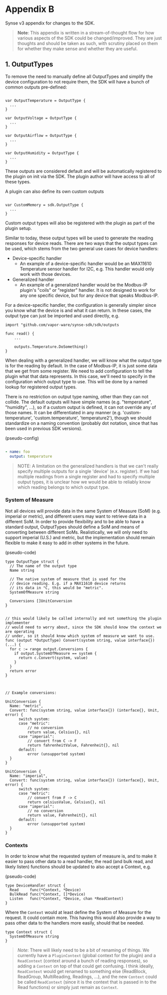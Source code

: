 # Appendix B
Synse v3 appendix for changes to the SDK.

> **Note**: This appendix is written in a stream-of-thought flow for how various
> aspects of the SDK could be changed/improved. They are just thoughts and should
> be taken as such, with scrutiny placed on them for whether they make sense and
> whether they are useful.


## 1. OutputTypes
To remove the need to manually define all OutputTypes and simplify the device
configuration to not require them, the SDK will have a bunch of common outputs
pre-defined:

```

var OutputTemperature = OutputType {
  ...
}

var OutputVoltage = OutputType {
  ...
}

var OutputAirflow = OutputType {
  ...
}

var OutputHumidity = OutputType {
  ...
}

```

These outputs are considered default and will be automatically registered
to the plugin on init via the SDK. The plugin author will have access to
all of these types. 

A plugin can also define its own custom outputs

```

var CustomMemory = sdk.OutputType {
  ...
}

```

Custom output types will also be registered with the plugin
as part of the plugin setup.


Similar to today, these output types will be used to generate the
reading responses for device reads. There are two ways that the output types
can be used, which stems from the two general use cases for device handlers:

* Device-specific handler
  * An example of a device-specific handler would be an MAX11610 Temperature sensor
    handler for I2C, e.g. This handler would only work with those devices.
* Generalized handler
  * An example of a generalized handler would be the Modbus-IP plugin's "coils" or
    "register" handler. It is not designed to work for any one specific device, but
    for any device that speaks Modbus-IP.


For a device-specific handler, the configuration is generally simpler since you know
what the device is and what it can return. In these cases, the output type can just
be imported and used directly, e.g.

```
import "github.com/vapor-ware/synse-sdk/sdk/outputs

func read() {
    ...
    
    outputs.Temperature.DoSomething()
}
```

When dealing with a generalized handler, we will know what the output type is for
the reading by default. In the case of Modbus-IP, it is just some data that we get
from some register. We need to add configuration to tell the plugin what that data
represents. In this case, we'll need to specify in the configuration which output
type to use. This will be done by a named lookup for registered output types.

There is no restriction on output type naming, other than they can not collide.
The default outputs will have simple names (e.g. "temperature", "humidity", ...),
so if a custom output is defined, it can not override any of those names. It can
be differentiated in any manner (e.g. 'custom-temperature', 'custom.temperature', 
'temperature2'), though we should standardize on a naming convention (probably
dot notation, since that has been used in previous SDK versions).

(pseudo-config)
```yaml

- name: foo
  output: temperature

```

> NOTE: A limitation on the generalized handlers is that we can't really specify
> multiple outputs for a single 'device' (e.x. register). If we had multiple readings
> from a single register and had to specify multiple output types, it is unclear how
> we would be able to reliably know which reading belongs to which output type.


### System of Measure
Not all devices will provide data in the same System of Measure (SoM) (e.g. imperial or metric),
and different users may want to retrieve data in a different SoM. In order to provide flexibility
and to be able to have a standard output, OutputTypes should define a SoM and means of converting
between different SoMs. Realistically, we will only need to support imperial (U.S.) and metric, but
the implementation should remain flexible to make it easy to add in other systems in the future.

(pseudo-code)
```
type OutputType struct {
  // The name of the output type
  Name string
  
  // The native system of measure that is used for the
  // device reading. E.g. if a MAX11610 device returns
  // its data in °C, this would be "metric".
  SystemOfMeasure string

  Conversions []UnitConversion
}


// this would likely be called internally and not something the plugin implementer
// would need to worry about, since the SDK should know the context we are operating
// under, so it should know which system of measure we want to use.
func (output *OutputType) Convert(system string, value interface{}) (...) {
  for c := range output.Conversions {
    if output.SystemOfMeasure == system {
      return c.Convert(system, value)
    }
  }
  return error
}



// Example conversions:

UnitConversion {
  Name: "metric",
  Convert: func(system string, value interface{}) (interface{}, Unit, error) {
      switch system:
      case "metric":
          // no conversion
          return value, Celsius{}, nil
      case "imperial":
          // convert from C -> F
          return fahrenheitValue, Fahrenheit{}, nil
      default:
          error (unsupported system)
  }
}

UnitConversion {
  Name: "imperial",
  Convert: func(system string, value interface{}) (interface{}, Unit, error) {
      switch system:
      case "metric":
          // convert from F -> C
          return celsiusValue, Celsius{}, nil
      case "imperial":
          // no conversion
          return value, Fahrenheit{}, nil
      default:
          error (unsupported system)
  }
}
```

### Contexts
In order to know what the requested system of measure is, and to make it easier to pass other
data to a read handler, the read (and bulk read, and likely listen) functions should be updated
to also accept a Context, e.g.

(pseudo-code)
```
type DeviceHandler struct {
  Read     func(*Context, *Device)
  BulkRead func(*Context, []*Device)
  Listen   func(*Context, *Device, chan *ReadContext)
}
```

Where the `Context` would at least define the System of Measure for the request. It could
contain more. This having this would also provide a way to pass other data to the handlers
more easily, should that be needed.

```
type Context struct {
  SystemOfMeasure string
}
```

> *Note*: There will likely need to be a bit of renaming of things. We currently have a
> `PluginContext` (global context for the plugin) and a `ReadContext` (context around a bunch
> of reading responses), so adding a `Context` on top of that could get confusing. I think
> ideally, `ReadContext` would get renamed to something else (ReadBlock, ReadGroup, MultiReading,
> Readings, ...), and the new `Context` could be called `ReadContext` (since it is the context
> that is passed in to the Read functions) or simply just remain as `Context`.